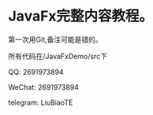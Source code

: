 # JavaFx完整内容教程。


第一次用Git,备注可能是错的。

所有代码在/JavaFxDemo/src下




QQ:  2691973894

WeChat:  2691973894

telegram: LiuBiaoTE
